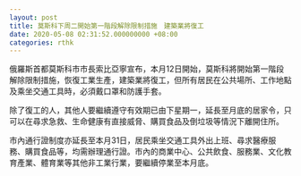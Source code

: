 ```yaml
---
layout: post
title: 莫斯科下周二開始第一階段解除限制措施　建築業將復工
date: 2020-05-08 02:31:52.000000000 +08:00
categories: rthk
---
```


俄羅斯首都莫斯科市市長索比亞寧宣布，本月12日開始，莫斯科將開始第一階段解除限制措施，恢復工業生產，建築業將復工，但所有居民在公共場所、工作地點及乘坐交通工具時，必須戴口罩和防護手套。

除了復工的人，其他人要繼續遵守有效期已由下星期一，延長至月底的居家令，只可以在尋求急救、生命健康有直接威脅、購買食品及倒垃圾等情況下離開住所。

市內通行證制度亦延長至本月31日，居民乘坐交通工具外出上班、尋求醫療服務、購買食品等，均需辦理通行證。市內的商業中心、公共飲食、服務業、文化教育產業、體育業等其他非工業行業，要繼續停業至本月底。
